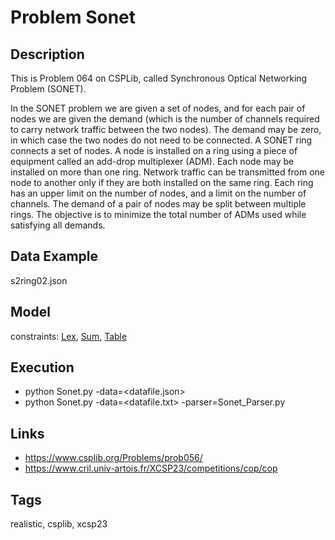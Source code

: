 # Problem Sonet
## Description
This is Problem 064 on CSPLib, called Synchronous Optical Networking Problem (SONET).

In the SONET problem we are given a set of nodes, and for
each pair of nodes we are given the demand (which is the number of channels required to carry
network traffic between the two nodes). The demand may be zero, in which case the two nodes
do not need to be connected. A SONET ring connects a set of nodes. A node is installed on
a ring using a piece of equipment called an add-drop multiplexer (ADM). Each node may be
installed on more than one ring. Network traffic can be transmitted from one node to another
only if they are both installed on the same ring. Each ring has an upper limit on the number
of nodes, and a limit on the number of channels. The demand of a pair of nodes may be split
between multiple rings. The objective is to minimize the total number of ADMs used while
satisfying all demands.

## Data Example
  s2ring02.json

## Model
  constraints: [Lex](http://pycsp.org/documentation/constraints/Lex), [Sum](http://pycsp.org/documentation/constraints/Sum), [Table](http://pycsp.org/documentation/constraints/Table)

## Execution
  - python Sonet.py -data=<datafile.json>
  - python Sonet.py -data=<datafile.txt> -parser=Sonet_Parser.py

## Links
  - https://www.csplib.org/Problems/prob056/
  - https://www.cril.univ-artois.fr/XCSP23/competitions/cop/cop

## Tags
  realistic, csplib, xcsp23
